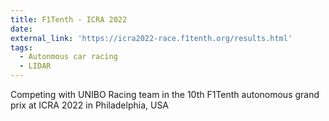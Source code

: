 ```yaml
---
title: F1Tenth - ICRA 2022
date: 
external_link: 'https://icra2022-race.f1tenth.org/results.html'
tags:
  - Autonmous car racing
  - LIDAR
---
```


Competing with UNIBO Racing team in the 10th F1Tenth autonomous grand prix at ICRA 2022 in Philadelphia, USA

<!--more-->
